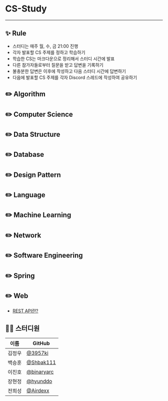 # CS-Study

---

## ✨ Rule

- 스터디는 매주 월, 수, 금 21:00 진행
- 각자 발표할 CS 주제를 정하고 학습하기
- 학습한 CS는 마크다운으로 정리해서 스터디 시간에 발표
- 다른 참가자들로부터 질문을 받고 답변을 기록하기
- 불충분한 답변은 이후에 작성하고 다음 스터디 시간에 답변하기
- 다음에 발표할 CS 주제를 각자 Discord 스레드에 작성하여 공유하기

## ✏️ Algorithm

## ✏️ Computer Science

## ✏️ Data Structure

## ✏️ Database

## ✏️ Design Pattern

## ✏️ Language

## ✏️ Machine Learning

## ✏️ Network

## ✏️ Software Engineering

## ✏️ Spring

## ✏️ Web

- [REST API란?](https://github.com/SeaMonkeyPlus/CS-Study/blob/main/Web/REST-API.md)

## 👨‍💻 스터디원

| 이름   | GitHub                                     |
| ------ | ------------------------------------------ |
| 김정우 | [@3957ki](https://github.com/3957ki)       |
| 백승훈 | [@Shbak111](https://github.com/Shbak111)   |
| 이진호 | [@binaryarc](https://github.com/binaryarc) |
| 장현정 | [@hyunddo](https://github.com/hyunddo)     |
| 전희성 | [@Airdexx](https://github.com/Airdexx)     |
